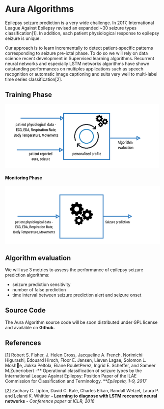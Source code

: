 # Aura Algorithms

Epilepsy seizure prediction is a very wide challenge. In 2017, International League Against Epilepsy revised an expanded ~30 seizure types classification\[1\]. In addition, each patient physiological response to epilepsy seizure is unique.

Our approach is to learn incrementally to detect patient-specific patterns corresponding to seizure pre-ictal phase. To do so we will rely on data science recent development in Supervised learning algorithms. Recurrent neural networks and especially LSTM networks algorithms have shown outstanding performances on multiples applications such as speech recognition or automatic image captioning and suits very well to multi-label time series classification\[2\].

## Training Phase

![](/assets/auraalgorithmstrainingarchitecture.png)

#### Monitoring Phase

![](/assets/auraalgorithmsmonitoringarchitecture.png)

## Algorithm evaluation

We will use 3 metrics to assess the performance of epilepsy seizure prediction algorithms:

* seizure prediction sensitivity
* number of false prediction
* time interval between seizure prediction alert and seizure onset

## Source Code

The Aura Algorithm source code will be soon distributed under GPL license and available on **Github.**

## References

\[1\] Robert S. Fisher, J. Helen Cross, Jacqueline A. French, Norimichi Higurashi, Edouard Hirsch, Floor E. Jansen, Lieven Lagae, Solomon L. Moshe, Jukka Peltola, Eliane RouletPerez, Ingrid E. Scheffer, and Sameer M.Zuberiobert  -** Operational classification of seizure types by the International League Against Epilepsy: Position Paper of the ILAE Commission for Classification and Terminology. **_Epilepsia, 1–9, 2017_

\[2\] Zachary C. Lipton, David C. Kale, Charles Elkan, Randall Wetzel, Laura P. and Leland K. Whittier **- Learning to diagnose with LSTM reccurent neural networks** - _Conference paper at ICLR, 2016_

